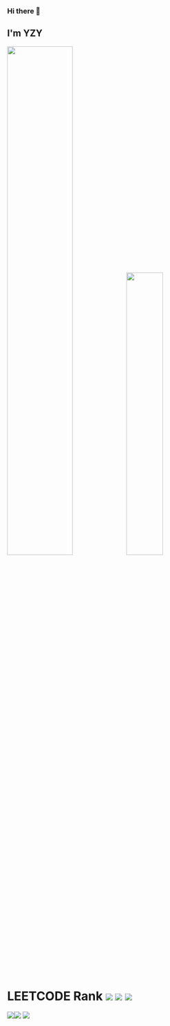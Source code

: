 ### Hi there 👋

## I'm **YZY**

<img src="https://gist.githubusercontent.com/patevs/b007a0e98fb216438d4cbf559fac4166/raw/88f20c9d749d756be63f22b09f3c4ac570bc5101/programming.gif" width="55%"><img src="https://media1.giphy.com/media/V4NSR1NG2p0KeJJyr5/giphy.gif" width="41%">


# LEETCODE Rank ![](https://leetcode-badge.haozibi.dev/v1cn/ranking/Royalvice.svg)  ![](https://leetcode-badge.haozibi.dev/v1cn/solved/Royalvice.svg) ![](https://leetcode-badge.haozibi.dev/v1cn/accepted-rate/Royalvice.svg)
<img src="https://github-readme-stats.vercel.app/api?username=Royalvice&show_icons=true&title_color=ffffff&icon_color=bb2acf&text_color=daf7dc&bg_color=151515" />![](https://stats.justsong.cn/api/leetcode?username=Royalvice&cn=true&theme=dark)
![](https://leetcode-badge.haozibi.dev/v1cn/chart/submission-calendar/Royalvice.svg)
